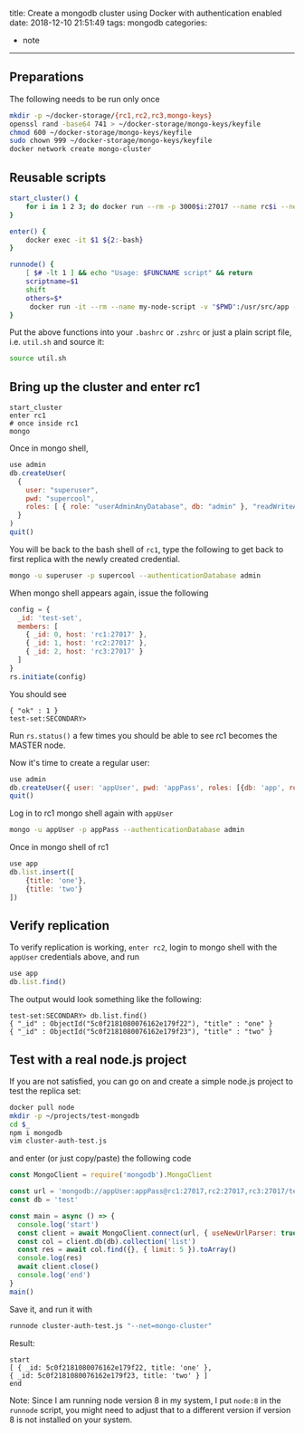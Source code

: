 title: Create a mongodb cluster using Docker with authentication enabled
date: 2018-12-10 21:51:49
tags: mongodb
categories:
- note
---

## Preparations
The following needs to be run only once

```bash
mkdir -p ~/docker-storage/{rc1,rc2,rc3,mongo-keys}
openssl rand -base64 741 > ~/docker-storage/mongo-keys/keyfile
chmod 600 ~/docker-storage/mongo-keys/keyfile
sudo chown 999 ~/docker-storage/mongo-keys/keyfile
docker network create mongo-cluster
```

## Reusable scripts

```bash
start_cluster() {
	for i in 1 2 3; do docker run --rm -p 3000$i:27017 --name rc$i --net mongo-cluster  -v ~/docker-storage/rc$i:/data/db -v ~/docker-storage/mongo-keys/keyfile:/opt/keyfile -d mongo mongod --keyFile /opt/keyfile --replSet test-set; done
}

enter() {
	docker exec -it $1 ${2:-bash}
}

runnode() {
    [ $# -lt 1 ] && echo "Usage: $FUNCNAME script" && return
    scriptname=$1
    shift
    others=$*
     docker run -it --rm --name my-node-script -v "$PWD":/usr/src/app -w /usr/src/app $others node:8 node $scriptname
}

```

Put the above functions into your `.bashrc` or `.zshrc` or just a plain script file, i.e. `util.sh` and source it:
```bash
source util.sh
```

## Bring up the cluster and enter rc1
```
start_cluster
enter rc1
# once inside rc1
mongo
```

Once in mongo shell,
```js
use admin
db.createUser(
  {
    user: "superuser",
    pwd: "supercool",
    roles: [ { role: "userAdminAnyDatabase", db: "admin" }, "readWriteAnyDatabase" ]
  }
)
quit()
```

You will be back to the bash shell of `rc1`, type the following to get back to first replica with the newly created credential.
```bash
mongo -u superuser -p supercool --authenticationDatabase admin
```

When mongo shell appears again, issue the following
```js
config = {
  _id: 'test-set',
  members: [
    { _id: 0, host: 'rc1:27017' },
    { _id: 1, host: 'rc2:27017' },
    { _id: 2, host: 'rc3:27017' }
  ]
}
rs.initiate(config)
```

You should see

    { "ok" : 1 }
    test-set:SECONDARY> 

Run `rs.status()` a few times you should be able to see rc1 becomes the MASTER node.

Now it's time to create a regular user:
```js
use admin
db.createUser({ user: 'appUser', pwd: 'appPass', roles: [{db: 'app', role: 'readWrite'}] })
quit()
```

Log in to rc1 mongo shell again with `appUser`

```bash
mongo -u appUser -p appPass --authenticationDatabase admin
```

Once in mongo shell of rc1
```js
use app
db.list.insert([
    {title: 'one'},
    {title: 'two'}
])
```

## Verify replication
To verify replication is working, `enter rc2`, login to mongo shell with the `appUser` credentials above, and run
```js
use app
db.list.find()
```

The output would look something like the following:

    test-set:SECONDARY> db.list.find()
    { "_id" : ObjectId("5c0f2181080076162e179f22"), "title" : "one" }
    { "_id" : ObjectId("5c0f2181080076162e179f23"), "title" : "two" }


## Test with a real node.js project

If you are not satisfied, you can go on and create a simple node.js project to test the replica set:
```bash
docker pull node
mkdir -p ~/projects/test-mongodb
cd $_
npm i mongodb
vim cluster-auth-test.js
```

and enter (or just copy/paste) the following code
```js
const MongoClient = require('mongodb').MongoClient

const url = 'mongodb://appUser:appPass@rc1:27017,rc2:27017,rc3:27017/test?replicaSet=test-set&authSource=admin'
const db = 'test'

const main = async () => {
  console.log('start')
  const client = await MongoClient.connect(url, { useNewUrlParser: true })
  const col = client.db(db).collection('list')
  const res = await col.find({}, { limit: 5 }).toArray()
  console.log(res)
  await client.close()
  console.log('end')
}
main()
```

Save it, and run it with
```bash
runnode cluster-auth-test.js "--net=mongo-cluster"
```

Result:

    start
    [ { _id: 5c0f2181080076162e179f22, title: 'one' },
    { _id: 5c0f2181080076162e179f23, title: 'two' } ]
    end

Note: Since I am running node version 8 in my system, I put `node:8` in the `runnode` script, you might need to adjust that to a different version if version 8 is not installed on your system.